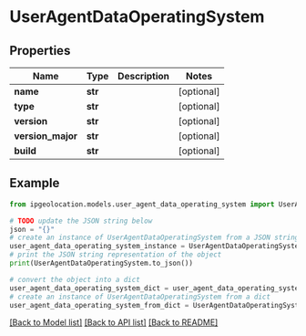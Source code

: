 # UserAgentDataOperatingSystem


## Properties

Name | Type | Description | Notes
------------ | ------------- | ------------- | -------------
**name** | **str** |  | [optional] 
**type** | **str** |  | [optional] 
**version** | **str** |  | [optional] 
**version_major** | **str** |  | [optional] 
**build** | **str** |  | [optional] 

## Example

```python
from ipgeolocation.models.user_agent_data_operating_system import UserAgentDataOperatingSystem

# TODO update the JSON string below
json = "{}"
# create an instance of UserAgentDataOperatingSystem from a JSON string
user_agent_data_operating_system_instance = UserAgentDataOperatingSystem.from_json(json)
# print the JSON string representation of the object
print(UserAgentDataOperatingSystem.to_json())

# convert the object into a dict
user_agent_data_operating_system_dict = user_agent_data_operating_system_instance.to_dict()
# create an instance of UserAgentDataOperatingSystem from a dict
user_agent_data_operating_system_from_dict = UserAgentDataOperatingSystem.from_dict(user_agent_data_operating_system_dict)
```
[[Back to Model list]](../README.md#documentation-for-models) [[Back to API list]](../README.md#documentation-for-api-endpoints) [[Back to README]](../README.md)



